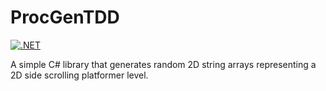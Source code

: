 # ProcGenTDD
[![.NET](https://github.com/BlazingNeutron/ProcGenTDD/actions/workflows/dotnet.yml/badge.svg)](https://github.com/BlazingNeutron/ProcGenTDD/actions/workflows/dotnet.yml)

A simple C# library that generates random 2D string arrays representing a 2D side scrolling platformer level.
